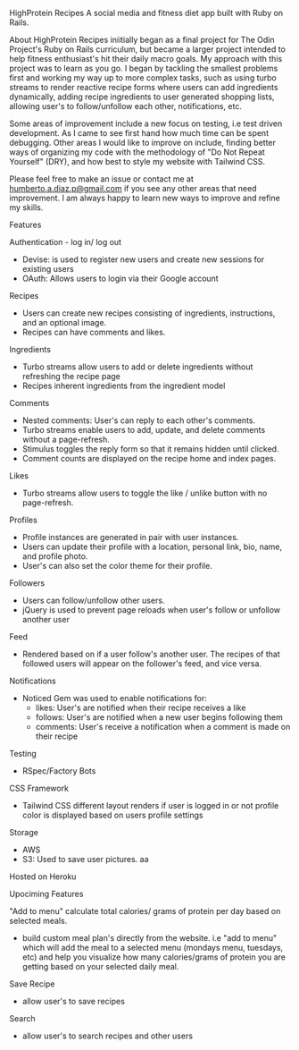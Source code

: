 HighProtein Recipes 
A social media and fitness diet app built with Ruby on Rails. 

About
HighProtein Recipes iniitially began as a final project for The Odin Project's Ruby on Rails curriculum, but became a larger project intended to help fitness enthusiast's hit their daily macro goals. My approach with this project was to learn as you go. I began by tackling the smallest problems first and working my way up to more complex tasks, such as using turbo streams to render reactive recipe forms where users can add ingredients dynamically, adding recipe ingredients to user generated shopping lists, allowing user's to follow/unfollow each other, notifications, etc. 



Some areas of improvement include a new focus on testing, i.e test driven development. As I came to see first hand how much time can be spent debugging. Other areas I would like to improve on include, finding better ways of organizing my code with the methodology of "Do Not Repeat Yourself" (DRY), and how best to style my website with Tailwind CSS. 

Please feel free to make an issue or contact me at humberto.a.diaz.p@gmail.com if you see any other areas that need improvement. I am always happy to learn new ways to improve and refine my skills. 


Features

Authentication - log in/ log out

- Devise: is used to register new users and create new sessions for existing users 
- OAuth: Allows users to login via their Google account 


Recipes

- Users can create new recipes consisting of ingredients, instructions, and an optional image. 
- Recipes can have comments and likes. 

Ingredients

- Turbo streams allow users to add or delete ingredients without refreshing the recipe page 
- Recipes inherent ingredients from the ingredient model 

Comments
- Nested comments: User's can reply to each other's comments.  
- Turbo streams enable users to add, update, and delete comments without a page-refresh. 
- Stimulus toggles the reply form so that it remains hidden until clicked.  
- Comment counts are displayed on the recipe home and index pages.

Likes 
- Turbo streams allow users to toggle the like / unlike button with no page-refresh.

Profiles

- Profile instances are generated in pair with user instances. 
- Users can update their profile with a location, personal link, bio, name, and profile photo.
- User's can also set the color theme for their profile. 

Followers 

- Users can follow/unfollow other users.
- jQuery is used to prevent page reloads when user's follow or unfollow another user


Feed
- Rendered based on if a user follow's another user. The recipes of that followed users will appear on the  follower's feed, and vice versa. 


Notifications

- Noticed Gem was used to enable notifications for:
    - likes: User's are notified when their recipe receives a like 
    - follows: User's are notified when a new user begins following them 
    - comments: User's receive a notification when a comment is made on their recipe 

Testing

- RSpec/Factory Bots


CSS Framework

- Tailwind CSS
different layout renders if user is logged in or not
profile color is displayed based on users profile settings

Storage
- AWS
- S3: Used to save user pictures. aa

Hosted on Heroku 


Upociming Features 

"Add to menu"
calculate total calories/ grams of protein per day based on selected meals. 
- build custom meal plan's directly from the website. i.e "add to menu" which will add the meal to a selected menu (mondays menu, tuesdays, etc) and help you visualize how many calories/grams of protein  you are getting based on your selected daily meal. 

Save Recipe 
- allow user's to save recipes

Search 
- allow user's to search recipes and other users 
